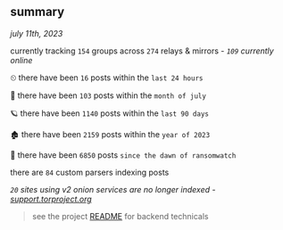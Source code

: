 
## summary
_july 11th, 2023_

currently tracking `154` groups across `274` relays & mirrors - _`109` currently online_

⏲ there have been `16` posts within the `last 24 hours`

🦈 there have been `103` posts within the `month of july`

🪐 there have been `1140` posts within the `last 90 days`

🏚 there have been `2159` posts within the `year of 2023`

🦕 there have been `6850` posts `since the dawn of ransomwatch`

there are `84` custom parsers indexing posts

_`20` sites using v2 onion services are no longer indexed - [support.torproject.org](https://support.torproject.org/onionservices/v2-deprecation/)_

> see the project [README](https://github.com/joshhighet/ransomwatch#ransomwatch--) for backend technicals
